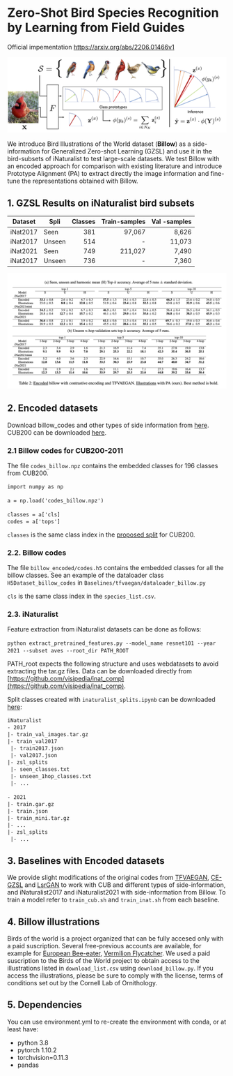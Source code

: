 
# Zero-Shot Bird Species Recognition by Learning from Field Guides

Official impementation https://arxiv.org/abs/2206.01466v1

![teaser-paper](figs/teaser_v4.png)

We introduce Bird Illustrations of the World dataset (**Billow**) as a side-information for Generalized Zero-shot Learning (GZSL) and use it in the bird-subsets of iNaturalist to test large-scale datasets. We test Billow with an encoded approach for comparison with existing literature and introduce Prototype Alignment (PA) to extract directly the image information and fine-tune the representations obtained with Billow.

## 1. GZSL Results on iNaturalist bird subsets

| Dataset | Spli  | Classes           | Train-samples  | Val -samples |
| --------| ----- |-------------:| -----:|-----:|
| iNat2017 | Seen     | 381 | 97,067 | 8,626 |
| iNat2017 | Unseen     | 514 | - | 11,073 |
| iNat2021 | Seen     | 749 | 211,027 | 7,490 |
| iNat2017 | Unseen     | 736 | - | 7,360 |


![inat-results](figs/Table_results%20iNaturalist.png)



## 2. Encoded datasets

Download billow_codes and other types of side information from [here](https://drive.google.com/drive/folders/13GYqlIHENFMG0cX1P7PWzUJp-5LvkDAb?usp=share_link).
CUB200 can be downloaded [here](http://datasets.d2.mpi-inf.mpg.de/xian/xlsa17.zip).

### 2.1 Billow codes for CUB200-2011
The file `codes_billow.npz` contains the embedded classes for 196 classes from CUB200.

```
import numpy as np

a = np.load('codes_billow.npz')

classes = a['cls]
codes = a['tops']
```

`classes` is the same class index in the [proposed split](https://www.mpi-inf.mpg.de/departments/computer-vision-and-machine-learning/research/zero-shot-learning/zero-shot-learning-the-good-the-bad-and-the-ugly) for CUB200.


### 2.2. Billow codes
The file `billow_encoded/codes.h5` contains the embedded classes for all the billow classes. See an example of the dataloader class `H5Dataset_billow_codes` in `Baselines/tfvaegan/dataloader_billow.py`

`cls` is the same class index in the `species_list.csv`.

### 2.3. iNaturalist
Feature extraction from iNaturalist datasets can be done as follows:

`python extract_pretrained_features.py --model_name resnet101 --year 2021 --subset aves --root_dir PATH_ROOT`

PATH_root expects the following structure and uses webdatasets to avoid extracting the tar.gz files. Data can be downloaded directly from [https://github.com/visipedia/inat_comp](https://github.com/visipedia/inat_comp).

Split classes created with `inaturalist_splits.ipynb` can be downloaded [here](https://drive.google.com/drive/folders/13GYqlIHENFMG0cX1P7PWzUJp-5LvkDAb?usp=share_link):

```
iNaturalist
- 2017
|- train_val_images.tar.gz
|- train_val2017
 |- train2017.json
 |- val2017.json
|- zsl_splits
 |- seen_classes.txt
 |- unseen_1hop_classes.txt
 |- ...

- 2021
|- train.gar.gz
|- train.json
|- train_mini.tar.gz
|- ...
|- zsl_splits
 |- ...
```


## 3. Baselines with Encoded datasets

We provide slight modifications of the original codes from [TFVAEGAN](https://github.com/akshitac8/tfvaegan), [CE-GZSL](https://github.com/Hanzy1996/CE-GZSL) and [LsrGAN](https://github.com/Maunil/LsrGAN) to work with CUB and different types of side-information, and iNaturalist2017 and iNaturalist2021 with side-information from Billow.
To train a model refer to `train_cub.sh` and `train_inat.sh` from each baseline.


## 4. Billow illustrations

Birds of the world is a project organized that can be fully accesed only with a paid suscription. Several free-previous accounts are available, for example for [European Bee-eater](https://birdsoftheworld.org/bow/species/eubeat1/cur/introduction), [Vermilion Flycatcher](https://birdsoftheworld.org/bow/species/verfly/cur/introduction).
We used a paid suscription to the Birds of the World project to obtain access to the illustrations listed in `download_list.csv` using `download_billow.py`.
If you access the illustrations, please be sure to comply with the license, terms of conditions set out by the Cornell Lab of Ornithology.





## 5. Dependencies
You can use environment.yml to re-create the environment with conda, or at least have:
- python 3.8
- pytorch 1.10.2
- torchvision=0.11.3
- pandas




